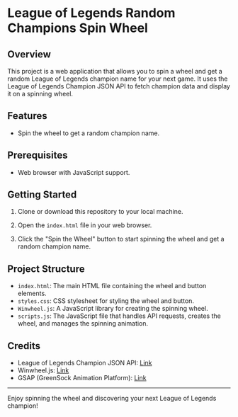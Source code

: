 # League of Legends Random Champions Spin Wheel

## Overview

This project is a web application that allows you to spin a wheel and get a random League of Legends champion name for your next game. It uses the League of Legends Champion JSON API to fetch champion data and display it on a spinning wheel.

## Features

- Spin the wheel to get a random champion name.

## Prerequisites

- Web browser with JavaScript support.

## Getting Started

1. Clone or download this repository to your local machine.

2. Open the `index.html` file in your web browser.

3. Click the "Spin the Wheel" button to start spinning the wheel and get a random champion name.

## Project Structure

- `index.html`: The main HTML file containing the wheel and button elements.
- `styles.css`: CSS stylesheet for styling the wheel and button.
- `Winwheel.js`: A JavaScript library for creating the spinning wheel.
- `scripts.js`: The JavaScript file that handles API requests, creates the wheel, and manages the spinning animation.

## Credits

- League of Legends Champion JSON API: [Link](http://ddragon.leagueoflegends.com/cdn/13.18.1/data/en_US/champion.json)
- Winwheel.js: [Link](https://dougtesting.net/winwheel/docs)
- GSAP (GreenSock Animation Platform): [Link](https://greensock.com/gsap/)

---

Enjoy spinning the wheel and discovering your next League of Legends champion!
